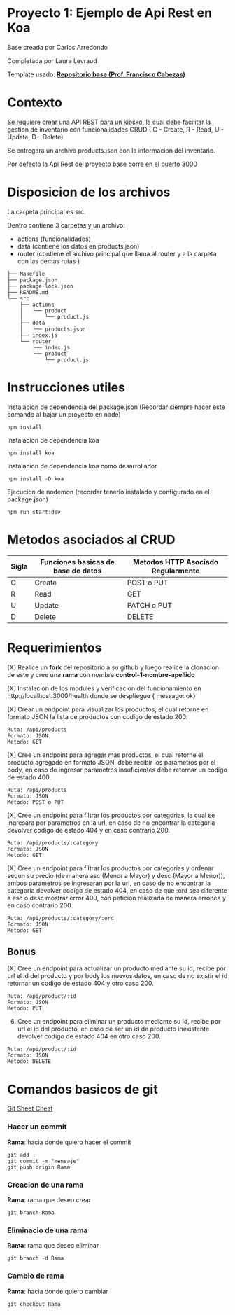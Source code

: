 # Proyecto 1:  **Ejemplo de Api Rest en Koa**

Base creada por Carlos Arredondo

Completada por Laura Levraud

Template usado: **[Repositorio base (Prof. Francisco Cabezas)](https://github.com/tel335/basic_rest_api)**

# Contexto
Se requiere crear una API REST para un kiosko, la cual debe facilitar la gestion de inventario con funcionalidades CRUD ( C - Create, R - Read, U - Update, D - Delete)

Se entregara un archivo products.json con la informacion del inventario.

Por defecto la Api Rest del proyecto base corre en el puerto 3000

# Disposicion de los archivos

La carpeta principal es src.

Dentro contiene 3 carpetas y un archivo: 
- actions (funcionalidades)
- data (contiene los datos en products.json)
- router (contiene el archivo principal que llama al router y a la carpeta con las demas rutas )

~~~
├── Makefile
├── package.json
├── package-lock.json
├── README.md
└── src
    ├── actions
    │   └── product
    │       └── product.js
    ├── data
    │   └── products.json
    ├── index.js
    └── router
        ├── index.js
        └── product
            └── product.js
~~~

# Instrucciones utiles

Instalacion de dependencia del package.json (Recordar siempre hacer este comando al bajar un proyecto en node)
~~~
npm install
~~~

Instalacion de dependencia koa
~~~
npm install koa
~~~

Instalacion de dependencia koa como desarrollador
~~~
npm install -D koa
~~~

Ejecucion de nodemon (recordar tenerlo instalado y configurado en el package.json)
~~~
npm run start:dev
~~~

# Metodos asociados al CRUD

| Sigla | Funciones basicas de base de datos   | Metodos HTTP Asociado Regularmente |
| -------- | -------- | ------- |
| C  | Create | POST o PUT    |
| R  | Read | GET     |
| U  | Update | PATCH o PUT  |
| D  | Delete | DELETE    |

# Requerimientos

[X] Realice un **fork** del repositorio a su github y luego realice la clonacion de este y cree una **rama** con nombre **control-1-nombre-apellido**

[X] Instalacion de los modules y verificacion del funcionamiento en http://localhost:3000/health donde se despliegue { message: ok}

[X] Crear un endpoint para visualizar los productos, el cual retorne en formato JSON la lista de productos con codigo de estado 200.

~~~
Ruta: /api/products
Formato: JSON
Metodo: GET
~~~

[X] Cree un endpoint para agregar mas productos, el cual retorne el producto agregado en formato JSON, debe recibir los parametros por el body, en caso de ingresar parametros insuficientes debe retornar un codigo de estado 400.

~~~
Ruta: /api/products
Formato: JSON
Metodo: POST o PUT
~~~

[X] Cree un endpoint para filtrar los productos por categorias, la cual se ingresara por parametros en la url, en caso de no encontrar la categoria devolver codigo de estado 404 y en caso contrario 200.

~~~
Ruta: /api/products/:category
Formato: JSON
Metodo: GET
~~~

[X] Cree un endpoint para filtrar los productos por categorias y ordenar segun su precio (de manera asc (Menor a Mayor) y desc (Mayor a Menor)), ambos parametros se ingresaran por la url, en caso de no encontrar la categoria devolver codigo de estado 404, en caso de que :ord sea diferente a asc o desc mostrar error 400, con peticion realizada de manera erronea y en caso contrario 200.

~~~
Ruta: /api/products/:category/:ord
Formato: JSON
Metodo: GET
~~~

## Bonus

[X] Cree un endpoint para actualizar un producto mediante su id, recibe por url el id del producto y por body los nuevos datos, en caso de no existir el id retornar un codigo de estado 404 y otro caso 200.

~~~
Ruta: /api/product/:id
Formato: JSON
Metodo: PUT
~~~

6. Cree un endpoint para eliminar un producto mediante su id, recibe por url el id del producto, en caso de ser un id de producto inexistente devolver codigo de estado 404 en otro caso 200.

~~~
Ruta: /api/product/:id
Formato: JSON
Metodo: DELETE
~~~

# Comandos basicos de git

[Git Sheet Cheat](https://about.gitlab.com/images/press/git-cheat-sheet.pdf)

### Hacer un commit

**Rama**: hacia donde quiero hacer el commit

~~~
git add .
git commit -m "mensaje"
git push origin Rama
~~~

### Creacion de una rama

**Rama**: rama que deseo crear

~~~
git branch Rama
~~~

### Eliminacio de una rama

**Rama**: rama que deseo eliminar
~~~
git branch -d Rama
~~~

### Cambio de rama

**Rama**: hacia donde quiero cambiar

~~~
git checkout Rama
~~~
